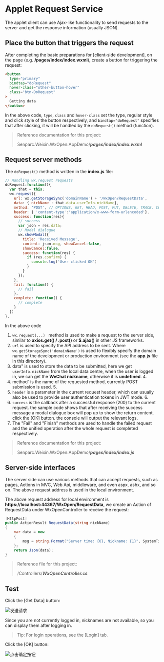 # Applet Request Service

The applet client can use Ajax-like functionality to send requests to the server and get the response information (usually JSON).

## Place the button that triggers the request

After completing the basic preparations for [client-side development], on the page (e.g. **/pages/index/index.wxml**), create a button for triggering the request:

```html
<button
  type="primary"
  bindtap="doRequest"
  hover-class="other-button-hover"
  class="btn-DoRequest"
>
  Getting data
</button>
```

In the above code, `type`, `class` and `hover-class` set the type, regular style and click style of the button respectively, and `bindtap="doRequest"` specifies that after clicking, it will be handled by the `doRequest()` method (function).

> Reference documentation for this project:
>
> Senparc.Weixin.WxOpen.AppDemo/**_pages/index/index.wxml_**

## Request server methods

The `doRequest()` method is written in the **index.js** file:

```js
// Handling wx.request requests
doRequest:function(){
  var that = this;
  wx.request({
    url: wx.getStorageSync('domainName') + '/WxOpen/RequestData',
    data: { nickName : that.data.userInfo.nickName},
    method: 'POST', // OPTIONS, GET, HEAD, POST, PUT, DELETE, TRACE, CONNECT
    header: { 'content-type':'application/x-www-form-urlencoded'},
    success: function(res){
      // success
      var json = res.data;
      // Modal dialogue
      wx.showModal({
        title: 'Received Message',
        content: json.msg, showCancel:false,
        showCancel:false,
        success: function(res) {
          if (res.confirm) {
            console.log('User clicked OK')
          }
        }
      });
    },
    fail: function() {
      // fail
    },
    complete: function() {
      // complete
    }
  })
},
```

In the above code

1. `wx.request(...) ` method is used to make a request to the server side, similar to **axios.get() / .post()** or **$.ajax()** in other JS frameworks.
2. `url` is used to specify the API address to be sent. Where `wx.getStorageSync('domainName')` is used to flexibly specify the domain name of the development or production environment (see the **app.js** file in this directory).
3. data" is used to store the data to be submitted, here we get `userInfo.nickName` from the local data centre, when the user is logged in, we can get the **WeChat nickname**, otherwise it is **undefined**. 4.
4. method` is the name of the requested method, currently POST submission is used. 5.
5. `header` is a parameter in the current request header, which can usually also be used to provide user authentication tokens in JWT mode. 6.
6. `success` is the callback after a successful response (200) to the current request. the sample code shows that after receiving the success message a modal dialogue box will pop up to show the return content. click the [OK] button. the console will output the relevant logs.
7. The "Fail" and "Finish" methods are used to handle the failed request and the unified operation after the whole request is completed respectively.

> Reference documentation for this project:
>
> Senparc.Weixin.WxOpen.AppDemo/**_pages/index/index.js_**

## Server-side interfaces

The server side can use various methods that can accept requests, such as pages, Actions in MVC, Web Api, middleware, and even aspx, ashx, and so on. The above request address is used in the local environment.

The above request address for local environment is **https://localhost:44367/WxOpen/RequestData**, we create an Action of RequestData under WxOpenController to receive the request:

```cs
[HttpPost]
public ActionResult RequestData(string nickName)
{
    var data = new
    {
        msg = string.Format("Server time: {0}, Nickname: {1}", SystemTime.Now.LocalDateTime, nickName)
    };
    return Json(data);
}
```

> Reference file for this project:
>
> /Controllers/**_WxOpenController.cs_**

## Test

Click the [Get Data] button:

![发送请求](https://sdk.weixin.senparc.com/Docs/WxOpen/images/use-request-01.png)

Since you are not currently logged in, nicknames are not available, so you can display them after logging in.

> Tip: For login operations, see the [Login] tab.

Click the [OK] button:

![点击确定按钮](https://sdk.weixin.senparc.com/Docs/WxOpen/images/use-request-02.png)
